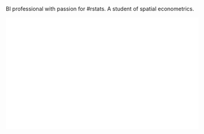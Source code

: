 BI professional with passion for #rstats. A student of spatial econometrics.

![](https://raw.githubusercontent.com/jlacko/github-stars/master/generated/overview.svg)
